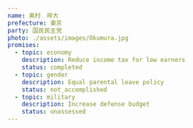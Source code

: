 ```yaml
---
name: 奥村　祥大
prefecture: 東京
party: 国民民主党
photo: ./assets/images/Okumura.jpg
promises:
  - topic: economy
    description: Reduce income tax for low earners
    status: completed
  - topic: gender
    description: Equal parental leave policy
    status: not_accomplished
  - topic: military
    description: Increase defense budget
    status: unassessed
---
```


